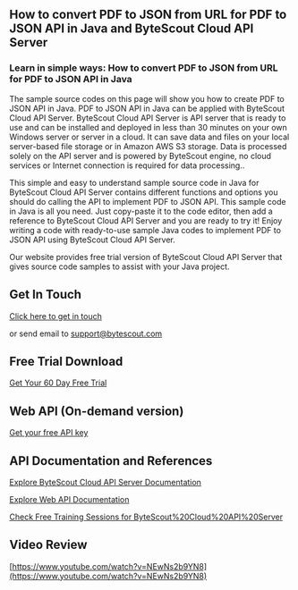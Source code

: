 ## How to convert PDF to JSON from URL for PDF to JSON API in Java and ByteScout Cloud API Server

### Learn in simple ways: How to convert PDF to JSON from URL for PDF to JSON API in Java

The sample source codes on this page will show you how to create PDF to JSON API in Java. PDF to JSON API in Java can be applied with ByteScout Cloud API Server. ByteScout Cloud API Server is API server that is ready to use and can be installed and deployed in less than 30 minutes on your own Windows server or server in a cloud. It can save data and files on your local server-based file storage or in Amazon AWS S3 storage. Data is processed solely on the API server and is powered by ByteScout engine, no cloud services or Internet connection is required for data processing..

This simple and easy to understand sample source code in Java for ByteScout Cloud API Server contains different functions and options you should do calling the API to implement PDF to JSON API.  This sample code in Java is all you need. Just copy-paste it to the code editor, then add a reference to ByteScout Cloud API Server and you are ready to try it! Enjoy writing a code with ready-to-use sample Java codes to implement PDF to JSON API using ByteScout Cloud API Server.

Our website provides free trial version of ByteScout Cloud API Server that gives source code samples to assist with your Java project.

## Get In Touch

[Click here to get in touch](https://bytescout.zendesk.com/hc/en-us/requests/new?subject=ByteScout%20Cloud%20API%20Server%20Question)

or send email to [support@bytescout.com](mailto:support@bytescout.com?subject=ByteScout%20Cloud%20API%20Server%20Question) 

## Free Trial Download

[Get Your 60 Day Free Trial](https://bytescout.com/download/web-installer?utm_source=github-readme)

## Web API (On-demand version)

[Get your free API key](https://pdf.co/documentation/api?utm_source=github-readme)

## API Documentation and References

[Explore ByteScout Cloud API Server Documentation](https://bytescout.com/documentation/index.html?utm_source=github-readme)

[Explore Web API Documentation](https://pdf.co/documentation/api?utm_source=github-readme)

[Check Free Training Sessions for ByteScout%20Cloud%20API%20Server](https://academy.bytescout.com/)

## Video Review

[https://www.youtube.com/watch?v=NEwNs2b9YN8](https://www.youtube.com/watch?v=NEwNs2b9YN8)